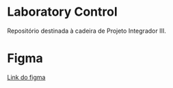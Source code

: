 # Laboratory Control
Repositório destinada à cadeira de Projeto Integrador III.

# Figma
[Link do figma](https://www.figma.com/file/W1Eo6fM6IcUvCbVwomsApz/Laboratory-Control?type=design&node-id=0-1&mode=design&t=vvdwZbHmEQLEA02V-0)
